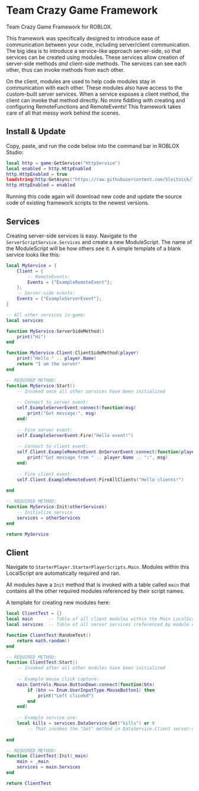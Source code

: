 # Team Crazy Game Framework
Team Crazy Game Framework for ROBLOX.

This framework was specifically designed to introduce ease of communication between your code, including server/client communication.
The big idea is to introduce a service-like approach server-side, so that services can be created using modules. These services
allow creation of server-side methods *and* client-side methods. The services can see each other, thus can invoke methods from
each other.

On the client, modules are used to help code modules stay in communication with each other. These modules also have access to the custom-built
server services. When a service exposes a client method, the client can invoke that method directly. No more fiddling with creating
and configuring RemoteFunctions and RemoteEvents! This framework takes care of all that messy work behind the scenes.

## Install & Update
Copy, paste, and run the code below into the command bar in ROBLOX Studio:
```lua
local http = game:GetService("HttpService")
local enabled = http.HttpEnabled
http.HttpEnabled = true
loadstring(http:GetAsync("https://raw.githubusercontent.com/Sleitnick/TeamCrazyGameFramework/master/install.min.lua"))()
http.HttpEnabled = enabled
```
Running this code again will download new code and update the source code of existing framework scripts to the newest versions.

## Services
Creating server-side services is easy. Navigate to the `ServerScriptService.Services` and create a new ModuleScript. The name of
the ModuleScript will be how others see it. A simple template of a blank service looks like this:
```lua
local MyService = {
	Client = {
		-- RemoteEvents:
		Events = {"ExampleRemoteEvent"};
	};
	-- Server-side events:
	Events = {"ExampleServerEvent"};
}

-- All other services in-game:
local services

function MyService:ServerSideMethod()
	print("Hi")
end

function MyService.Client:ClientSideMethod(player)
	print("Hello " .. player.Name)
	return "I am the server"
end

-- REQUIRED METHOD:
function MyService:Start()
	-- Invoked once all other services have been initialized
	
	-- Connect to server event:
	self.ExampleServerEvent:connect(function(msg)
		print("Got message:", msg)
	end)
	
	-- Fire server event:
	self.ExampleServerEvent:Fire("Hello event!")
	
	-- Connect to client event:
	self.Client.ExampleRemoteEvent.OnServerEvent:connect(function(player, msg)
		print("Got message from " .. player.Name .. ":", msg)
	end)
	
	-- Fire client event:
	self.Client.ExampleRemoteEvent:FireAllClients("Hello clients!")
	
end

-- REQUIRED METHOD:
function MyService:Init(otherServices)
	-- Initialize service
	services = otherServices
end

return MyService
```

## Client
Navigate to `StarterPlayer.StarterPlayerScripts.Main`. Modules within this LocalScript are automatically required and ran.

All modules have a `Init` method that is invoked with a table called `main` that contains all the other required modules referenced
by their script names.

A template for creating new modules here:
```lua
local ClientTest = {}
local main      -- Table of all client modules within the Main LocalScript (referenced by module name)
local services  -- Table of all server services (referenced by module name)

function ClientTest:RandomTest()
	return math.random()
end

-- REQUIRED METHOD:
function ClientTest:Start()
	-- Invoked after all other modules have been initialized
	
	-- Example mouse click capture:
	main.Controls.Mouse.ButtonDown:connect(function(btn)
		if (btn == Enum.UserInputType.MouseButton1) then
			print("Left clicekd")
		end
	end)
	
	-- Example service use:
	local kills = services.DataService:Get("kills") or 0
		-- That invokes the "Get" method in DataService.Client server-side
  
end

-- REQUIRED METHOD:
function ClientTest:Init(_main)
	main = _main
	services = main.Services
end

return ClientTest
```
